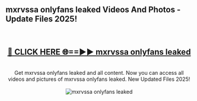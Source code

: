 <h2>mxrvssa onlyfans leaked Videos And Photos - Update Files 2025!</h2>
<br>
<div align="center">
<h2><a href="https://linkcuts.com/hfmhzwbr" rel="nofollow">🔴 CLICK HERE 🌐==►► mxrvssa onlyfans leaked</a></h2>
<br>
Get mxrvssa onlyfans leaked and all content. Now you can access all videos and pictures of mxrvssa onlyfans leaked. New Updated Files 2025!
<br>
<br>
<a href="https://linkcuts.com/hfmhzwbr" rel="nofollow" data-target="animated-image.originalLink"><img src="https://i.ibb.co.com/WyWwxjT/player-gif2.gif" alt="mxrvssa onlyfans leaked" style="max-width: 100%; display: inline-block;" data-target="animated-image.originalImage"></a>
</div>
<br>